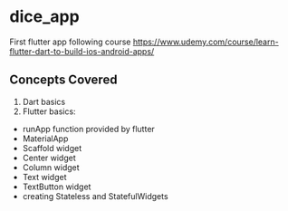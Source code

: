 # dice_app
First flutter app following course 
https://www.udemy.com/course/learn-flutter-dart-to-build-ios-android-apps/

## Concepts Covered
1. Dart basics 
2. Flutter basics:
* runApp function provided by flutter
* MaterialApp 
* Scaffold widget
* Center widget
* Column widget
* Text widget
* TextButton widget
* creating Stateless and StatefulWidgets 

